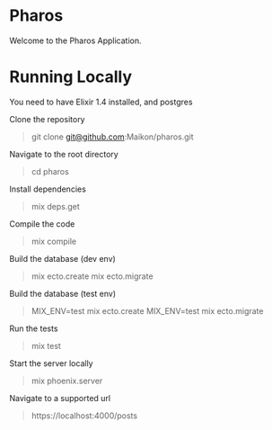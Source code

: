 # Pharos


Welcome to the Pharos Application.

# Running Locally

You need to have Elixir 1.4 installed, and postgres

Clone the repository
> git clone git@github.com:Maikon/pharos.git

Navigate to the root directory
> cd pharos

Install dependencies
> mix deps.get

Compile the code
> mix compile

Build the database (dev env)
> mix ecto.create
> mix ecto.migrate

Build the database (test env)
> MIX_ENV=test mix ecto.create
> MIX_ENV=test mix ecto.migrate

Run the tests
> mix test

Start the server locally
> mix phoenix.server

Navigate to a supported url
> https://localhost:4000/posts

